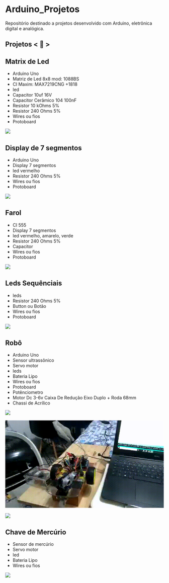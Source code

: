 # Arduino_Projetos
 Repositório destinado a projetos desenvolvido com Arduino, eletrônica digital e analógica.

## Projetos < 🚀 >

## Matrix de Led

* Arduino Uno
* Matriz de Led 8x8 mod: 1088BS
* CI Maxim: MAX7219CNG +1818
* led
* Capacitor 10uf 16V
* Capacitor Cerâmico 104 100nF
* Resistor 10 kOhms 5%
* Resistor 240 Ohms 5%
* Wires ou fios
* Protoboard

![](https://github.com/alexaugusto23/Arduino_Projetos/blob/main/img/matriz_led_01.gif)


## Display de 7 segmentos

* Arduino Uno
* Display 7 segmentos
* led vermelho
* Resistor 240 Ohms 5%
* Wires ou fios
* Protoboard

![](https://github.com/alexaugusto23/Arduino_Projetos/blob/main/img/display_7_segmentos.gif)


## Farol

* CI 555
* Display 7 segmentos
* led vermelho, amarelo, verde
* Resistor 240 Ohms 5%
* Capacitor
* Wires ou fios
* Protoboard

![](https://github.com/alexaugusto23/Arduino_Projetos/blob/main/img/farol.gif)


## Leds Sequênciais

* leds
* Resistor 240 Ohms 5%
* Button ou Botão
* Wires ou fios
* Protoboard

![](https://github.com/alexaugusto23/Arduino_Projetos/blob/main/img/leds_sequenciais.gif)


 ## Robô

* Arduino Uno
* Sensor ultrassônico
* Servo motor
* leds
* Bateria Lipo
* Wires ou fios
* Protoboard
* Potênciometro
* Motor Dc 3-6v Caixa De Redução Eixo Duplo + Roda 68mm
* Chassi de Acrílico

![](https://github.com/alexaugusto23/Arduino_Projetos/blob/main/img/sensor_distancia.gif)

![](https://github.com/alexaugusto23/Arduino_Projetos/blob/main/img/servor_motor.gif)

![](https://github.com/alexaugusto23/Arduino_Projetos/blob/main/img/robo.gif)


 ## Chave de Mercúrio

* Sensor de mercúrio
* Servo motor
* led
* Bateria Lipo
* Wires ou fios

![](https://github.com/alexaugusto23/Arduino_Projetos/blob/main/img/sensor_mercurio.gif)